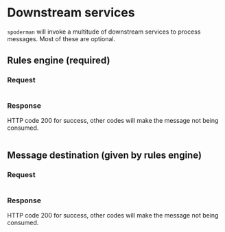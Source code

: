 # Downstream services

`spoderman` will invoke a multitude of downstream services to process messages. Most of these are optional.


## Rules engine (required)

### Request

```
```

### Response

HTTP code 200 for success, other codes will make the message not being consumed.

```
```

## Message destination (given by rules engine)

### Request

```
```

### Response

HTTP code 200 for success, other codes will make the message not being consumed.

```
```
